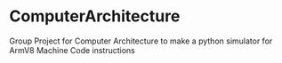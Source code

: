 # ComputerArchitecture

Group Project for Computer Architecture to make a python simulator for ArmV8 Machine Code instructions
